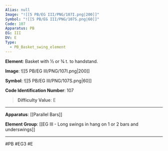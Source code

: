 ```yaml
---
Alias: null
Image: "![[5 PB/EG III/PNG/107I.png|200]]"
Symbol: "![[5 PB/EG III/PNG/107S.png|60]]"
Code: 107
Apparatus: PB
EG: III
DV: E
Type:
  - PB_Basket_swing_element
---
```

**Element**: Basket with 1⁄2 or 3⁄4 t. to handstand.

**Image**:
![[5 PB/EG III/PNG/107I.png|200]]

**Symbol**:
![[5 PB/EG III/PNG/107S.png|60]]

**Code Identification Number**: 107

>**Difficulty Value**: E

___
**Apparatus**: [[Parallel Bars]]

**Element Group**: [[EG III - Long swings in hang on 1 or 2 bars and underswings]]
___
#PB #EG3 #E
